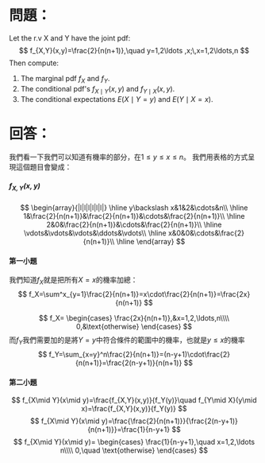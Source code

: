 # 問題：
Let the r.v X and Y have the joint pdf:
$$
f_{X,Y}(x,y)=\frac{2}{n(n+1)},\quad y=1,2\ldots ,x;\,x=1,2\ldots,n
$$
Then compute:
1. The marginal pdf $f_X$ and $f_Y$.
2. The conditional pdf's $f_{X\mid Y}(x,y)$ and $f_{Y\mid X}(x,y)$.
3. The conditional expectations $E(X\mid Y=y)$ and $E(Y\mid X=x)$.
# 回答：
我們看一下我們可以知道有機率的部分，在$1\leq y \leq x \leq n$。
我們用表格的方式呈現這個題目會變成：
##### $f_{X,Y}(x,y)$
$$
\begin{array}{|l|l|l|l|l|l|}
\hline
y\backslash x&1&2&\cdots&n\\
\hline
1&\frac{2}{n(n+1)}&\frac{2}{n(n+1)}&\cdots&\frac{2}{n(n+1)}\\
\hline
2&0&\frac{2}{n(n+1)}&\cdots&\frac{2}{n(n+1)}\\
\hline
\vdots&\vdots&\vdots&\ddots&\vdots\\
\hline
x&0&0&\cdots&\frac{2}{n(n+1)}\\
\hline
\end{array}
$$
#### 第一小題
我們知道$f_X$就是把所有$X=x$的機率加總：
$$
f_X=\sum^x_{y=1}\frac{2}{n(n+1)}=x\cdot\frac{2}{n(n+1)}=\frac{2x}{n(n+1)}
$$

$$
f_X=
\begin{cases}
\frac{2x}{n(n+1)},&x=1,2,\ldots,n\\\\
0,&\text{otherwise}
\end{cases}
$$
而$f_Y$我們需要加的是將$Y=y$中符合條件的範圍中的機率，也就是$y\leq x$的機率
$$
f_Y=\sum_{x=y}^n\frac{2}{n(n+1)}=(n-y+1)\cdot\frac{2}{n(n+1)}=\frac{2(n-y+1)}{n(n+1)}
$$
#### 第二小題
$$
f_{X\mid Y}(x\mid y)=\frac{f_{X,Y}(x,y)}{f_Y(y)}\quad f_{Y\mid X}(y\mid x)=\frac{f_{X,Y}(x,y)}{f_Y(y)}
$$
$$
f_{X\mid Y}(x\mid y)=\frac{\frac{2}{n(n+1)}}{\frac{2(n-y+1)}{n(n+1)}}=\frac{1}{n-y+1}
$$
$$
f_{X\mid Y}(x\mid y)=
\begin{cases}
\frac{1}{n-y+1},\quad x=1,2,\ldots n\\\\
0,\quad \text{otherwise}
\end{cases}
$$
